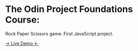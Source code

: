 # The Odin Project Foundations Course:
Rock Paper Scissors game. First JavaScript project.

<a href="https://kipraschi.github.io/rock-paper-scissors/"> -> Live Demo <- </a>

